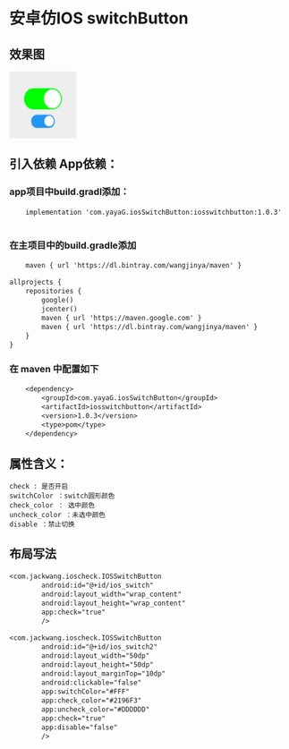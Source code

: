 # 安卓仿IOS switchButton

## 效果图 

<img src="https://raw.githubusercontent.com/YaYaG/IOSSwitchButton/master/img/cb.png" width="120" height="120" align="middle" />

## 引入依赖 App依赖：

### app项目中build.gradl添加：

```
    implementation 'com.yayaG.iosSwitchButton:iosswitchbutton:1.0.3'
    
```

### 在主项目中的build.gradle添加

```
    maven { url 'https://dl.bintray.com/wangjinya/maven' }
```

```
allprojects {
    repositories {
        google()
        jcenter()
        maven { url 'https://maven.google.com' }
        maven { url 'https://dl.bintray.com/wangjinya/maven' }
    }
}

```

### 在 maven 中配置如下

```
    <dependency>
    	<groupId>com.yayaG.iosSwitchButton</groupId>
    	<artifactId>iosswitchbutton</artifactId>
    	<version>1.0.3</version>
    	<type>pom</type>
    </dependency>
```

## 属性含义：
```
check : 是否开启
switchColor ：switch圆形颜色
check_color ： 选中颜色
uncheck_color ：未选中颜色
disable ：禁止切换
```

## 布局写法
```
<com.jackwang.ioscheck.IOSSwitchButton
        android:id="@+id/ios_switch"
        android:layout_width="wrap_content"
        android:layout_height="wrap_content"
        app:check="true"
        />
```


```
<com.jackwang.ioscheck.IOSSwitchButton
        android:id="@+id/ios_switch2"
        android:layout_width="50dp"
        android:layout_height="50dp"
        android:layout_marginTop="10dp"
        android:clickable="false"
        app:switchColor="#FFF"
        app:check_color="#2196F3"
        app:uncheck_color="#DDDDDD"
        app:check="true"
        app:disable="false"
        />
```